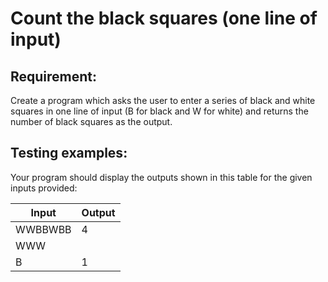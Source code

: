 # Count the black squares (one line of input)

## Requirement:

Create a program which asks the user to enter a series of black and white squares in one line of input (B for black and W for white) and returns the number of black squares as the output.

## Testing examples:

Your program should display the outputs shown in this table for the given inputs provided:

| Input   | Output |
| ------- | ------ |
| WWBBWBB | 4      |
| WWW     |        |
| B       | 1      |